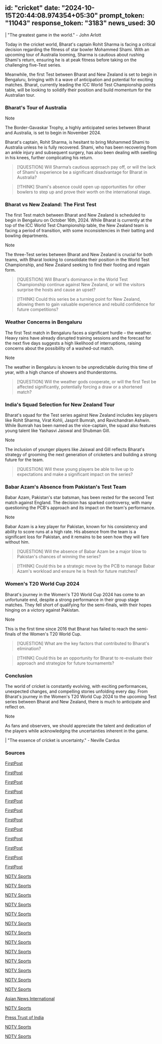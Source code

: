 
id: "cricket"
date: "2024-10-15T20:44:08.974354+05:30"
prompt_token: "11043"
response_token: "3183"
news_used: 30
------
| "The greatest game in the world." - John Arlott

Today in the cricket world, Bharat's captain Rohit Sharma is facing a critical decision regarding the fitness of star bowler Mohammed Shami. With an upcoming tour of Australia looming, Sharma is cautious about rushing Shami's return, ensuring he is at peak fitness before taking on the challenging five-Test series.  

Meanwhile, the first Test between Bharat and New Zealand is set to begin in Bengaluru, bringing with it a wave of anticipation and potential for exciting matches. Bharat, currently leading the ICC World Test Championship points table, will be looking to solidify their position and build momentum for the Australian tour. 

### Bharat's Tour of Australia

> [!NOTE]
> The Border-Gavaskar Trophy, a highly anticipated series between Bharat and Australia, is set to begin in November 2024. 

Bharat's captain, Rohit Sharma, is hesitant to bring Mohammed Shami to Australia unless he is fully recovered. Shami, who has been recovering from an ankle injury and subsequent surgery, has also been dealing with swelling in his knees, further complicating his return. 

> [!QUESTION]
>  Will Sharma’s cautious approach pay off, or will the lack of Shami's experience be a significant disadvantage for Bharat in Australia?

> [!THINK]
>  Shami's absence could open up opportunities for other bowlers to step up and prove their worth on the international stage.

### Bharat vs New Zealand:  The First Test

The first Test match between Bharat and New Zealand is scheduled to begin in Bengaluru on October 16th, 2024. While Bharat is currently at the top of the ICC World Test Championship table, the New Zealand team is facing a period of transition, with some inconsistencies in their batting and bowling departments.  

> [!NOTE] 
>  The three-Test series between Bharat and New Zealand is crucial for both teams, with Bharat looking to consolidate their position in the World Test Championship, and New Zealand seeking to find their footing and regain form.

> [!QUESTION] 
> Will Bharat's dominance in the World Test Championship continue against New Zealand, or will the visitors surprise the hosts and cause an upset?

> [!THINK] 
>  Could this series be a turning point for New Zealand, allowing them to gain valuable experience and rebuild confidence for future competitions? 


### Weather Concerns in Bengaluru

The first Test match in Bengaluru faces a significant hurdle – the weather. Heavy rains have already disrupted training sessions and the forecast for the next five days suggests a high likelihood of interruptions, raising concerns about the possibility of a washed-out match.  

> [!NOTE] 
>  The weather in Bengaluru is known to be unpredictable during this time of year, with a high chance of showers and thunderstorms.

> [!QUESTION]
> Will the weather gods cooperate, or will the first Test be affected significantly, potentially forcing a draw or a shortened match?

###  India's Squad Selection for New Zealand Tour

Bharat's squad for the Test series against New Zealand includes key players like Rohit Sharma, Virat Kohli, Jasprit Bumrah, and Ravichandran Ashwin. While Bumrah has been named as the vice-captain, the squad also features young talent like Yashasvi Jaiswal and Shubman Gill.

> [!NOTE] 
>  The inclusion of younger players like Jaiswal and Gill reflects Bharat's strategy of grooming the next generation of cricketers and building a strong future for the team.

> [!QUESTION]
>  Will these young players be able to live up to expectations and make a significant impact on the series? 


###  Babar Azam's Absence from Pakistan's Test Team

Babar Azam, Pakistan's star batsman, has been rested for the second Test match against England. The decision has sparked controversy, with many questioning the PCB's approach and its impact on the team's performance. 

> [!NOTE] 
>  Babar Azam is a key player for Pakistan, known for his consistency and ability to score runs at a high rate. His absence from the team is a significant loss for Pakistan, and it remains to be seen how they will fare without him. 

> [!QUESTION] 
>  Will the absence of Babar Azam be a major blow to Pakistan's chances of winning the series?

> [!THINK] 
>  Could this be a strategic move by the PCB to manage Babar Azam's workload and ensure he is fresh for future matches?

###  Women's T20 World Cup 2024

Bharat's journey in the Women's T20 World Cup 2024 has come to an unfortunate end, despite a strong performance in their group stage matches. They fell short of qualifying for the semi-finals, with their hopes hinging on a victory against Pakistan. 

> [!NOTE] 
>  This is the first time since 2016 that Bharat has failed to reach the semi-finals of the Women's T20 World Cup. 

> [!QUESTION] 
> What are the key factors that contributed to Bharat's elimination?

> [!THINK] 
> Could this be an opportunity for Bharat to re-evaluate their approach and strategize for future tournaments?

###  Conclusion

The world of cricket is constantly evolving, with exciting performances, unexpected changes, and compelling stories unfolding every day.  From Bharat's journey in the Women's T20 World Cup 2024 to the upcoming Test series between Bharat and New Zealand, there is much to anticipate and reflect on. 

> [!NOTE] 
> As fans and observers, we should appreciate the talent and dedication of the players while acknowledging the uncertainties inherent in the game. 

| "The essence of cricket is uncertainty." - Neville Cardus

### Sources

[FirstPost](https://www.firstpost.com/firstcricket/sports-news/rohit-sharma-mohammed-shami-india-australia-fitness-nca-13825585.html) 

[FirstPost](https://www.firstpost.com/firstcricket/sports-news/ben-sears-jacob-duffy-new-zealand-india-test-series-knee-injury-13825573.html) 

[FirstPost](https://www.firstpost.com/firstcricket/sports-news/india-new-zealand-bengaluru-rain-weather-forecast-ind-nz-first-test-13825561.html)

[FirstPost](https://www.firstpost.com/firstcricket/sports-news/india-vs-new-zealand-tests-head-to-head-statistics-13825472.html)

[FirstPost](https://www.firstpost.com/firstcricket/sports-news/tim-southee-exclusive-interview-india-vs-new-zealand-2024-test-13825482.html)

[FirstPost](https://www.firstpost.com/firstcricket/sports-news/womens-t20-world-cup-2024-india-knocked-out-fans-reactions-13825461.html) 

[FirstPost](https://www.firstpost.com/firstcricket/sports-news/india-fail-to-qualify-for-womens-t20-world-cup-2024-semi-finals-after-pakistans-loss-vs-new-zealand-13825450.html)

[FirstPost](https://www.firstpost.com/firstcricket/sports-news/pcb-show-cause-notice-fakhar-zaman-babar-azam-pakistan-vs-england-13825434.html)

[FirstPost](https://www.firstpost.com/firstcricket/sports-news/babar-azam-pakistan-cricket-team-azhar-mahmood-fakhar-zaman-michael-vaughan-13825287.html)

[FirstPost](https://www.firstpost.com/firstcricket/sports-news/pakistan-vs-new-zealand-womens-t20-world-cup-2024-group-a-match-live-streaming-head-to-head-details-13825285.html)

[FirstPost](https://www.firstpost.com/firstcricket/sports-news/gautam-gambhir-on-bowlers-virat-kohli-indian-cricket-team-13825274.html)

[FirstPost](https://www.firstpost.com/firstcricket/sports-news/pakistan-plan-to-re-use-same-pitch-in-multan-for-second-test-against-england-reasons-explained-13825203.html)

[NDTV Sports](https://sports.ndtv.com/cricket/pakistan-debutant-kamran-ghulam-hits-ton-to-defy-england-in-second-test-6796241)

[NDTV Sports](https://sports.ndtv.com/cricket/no-birthday-wish-from-rcb-for-overseas-ipl-star-internet-cant-keep-calm-6794214)

[NDTV Sports](https://sports.ndtv.com/cricket/gully-cricketer-internet-blasts-babar-azam-after-pakistan-star-kamran-ghulam-slams-ton-on-debut-6794682)

[NDTV Sports](https://sports.ndtv.com/cricket/pakistan-vs-england-2nd-test-day-1-live-scorecard-updates-live-score-6791671)

[NDTV Sports](https://sports.ndtv.com/india-vs-new-zealand-2024/mayank-yadav-to-fly-to-australia-rohit-sharma-drops-big-hint-for-156-7-kmph-pace-sensation-6793891)

[NDTV Sports](https://sports.ndtv.com/cricket/bangladesh-head-coach-chandika-hathurusingha-suspended-over-explosive-assault-on-a-player-allegation-6794694)

[NDTV Sports](https://sports.ndtv.com/india-vs-new-zealand-2024/yashasvi-jaiswal-is-not-happy-with-rohit-sharma-has-this-advice-for-next-couple-of-years-6794443)

[NDTV Sports](https://sports.ndtv.com/india-vs-new-zealand-2024/shubman-gill-may-miss-india-vs-new-zealand-1st-test-the-reason-is-6794061)

[NDTV Sports](https://sports.ndtv.com/cricket/not-dubai-or-riyadh-this-city-emerges-as-surprise-option-for-ipl-2025-auction-6780346)

[NDTV Sports](https://sports.ndtv.com/india-vs-new-zealand-2024/rohit-sharmas-verdict-on-vice-captain-jasprit-bumrah-settles-all-captaincy-questions-6792940)

[NDTV Sports](https://sports.ndtv.com/india-vs-new-zealand-2024/test-cricket-is-always-about-adaptability-it-is-the-pinnacle-of-sport-ashwin-6792765)

[NDTV Sports](https://sports.ndtv.com/india-vs-new-zealand-2024/rohit-sharma-says-dont-want-to-bring-mohammed-shami-to-australia-explains-why-6792813)

[NDTV Sports](https://sports.ndtv.com/india-vs-new-zealand-2024/india-vs-new-zealand-1st-test-in-bengaluru-under-threat-of-getting-abandoned-heres-why-6792676)

[Asian News International](https://sports.ndtv.com/cricket/what-is-the-point-look-at-india-ex-pakistan-star-basit-alis-scathing-pitch-attack-ahead-of-pakistan-vs-england-2nd-test-in-multan-6791574)

[NDTV Sports](https://sports.ndtv.com/cricket/wasim-akram-reacts-as-england-great-tears-into-pakistan-cricket-board-over-babar-azam-snub-6792340)

[Press Trust of India](https://sports.ndtv.com/cricket/virat-kohli-eyes-first-test-50-of-2024-aims-to-hit-9-000-runs-milestone-in-india-vs-new-zealand-1st-test-6791920)

[NDTV Sports](https://sports.ndtv.com/cricket/robin-uthappas-chicago-thrash-atlanta-kings-clinch-maiden-ncl-sixty-strikes-title-6791457)

[NDTV Sports](https://sports.ndtv.com/women-s-t20-world-cup/we-dont-drop-catches-we-rest-aakash-chopra-takes-on-trolls-over-pakistans-wt20-wc-act-6791772) 

